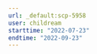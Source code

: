 ```yaml
---
url: _default:scp-5958
user: childream
starttime: "2022-07-23"
endtime: "2022-09-23"
---
```

<reserve />
